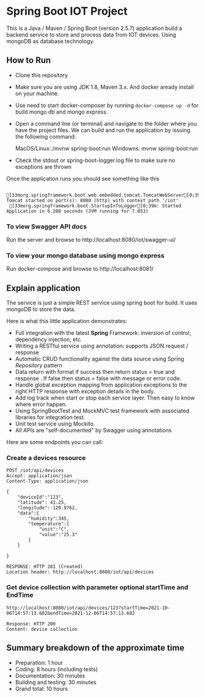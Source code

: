 # Spring Boot IOT Project

This is a Java / Maven / Spring Boot (version 2.5.7) application build a backend service to store and process data from IOT devices. Using mongoDB as database technology.

## How to Run 
* Clone this repository 
* Make sure you are using JDK 1.8, Maven 3.x. And docker aready install on your machine.
* Use need to start docker-composer by running ```docker-compose up -d``` for build mongo db and mongo express.
* Open a command line (or terminal) and navigate to the folder where you have the project files. We can build and run the application by issuing the following command:

	MacOS/Linux:./mvnw spring-boot:run
	Windowns: mvnw spring-boot:run

* Check the stdout or spring-boot-logger.log file to make sure no exceptions are thrown

Once the application runs you should see something like this

```
 [33morg.springframework.boot.web.embedded.tomcat.TomcatWebServer[0;39m: Tomcat started on port(s): 8080 (http) with context path '/iot'
 [33morg.springframework.boot.StartupInfoLogger[0;39m: Started Application in 6.208 seconds (JVM running for 7.053)
```

### To view Swagger API docs
Run the server and browse to http://localhost:8080/iot/swagger-ui/

### To view your mongo database using mongo express
Run docker-compose and browse to http://localhost:8081/

## Explain application

The service is just a simple REST service using spring boot for build. It uses mongoDB to store the data. 
 
Here is what this little application demonstrates: 

* Full integration with the latest **Spring** Framework: inversion of control, dependency injection, etc.
* Writing a RESTful service using annotation: supports JSON request / response
* Automatic CRUD functionality against the data source using Spring *Repository* pattern
* Data return with format if success then return status = true and response . If false then status = false with message or error code.
* Handle global exception mapping from application exceptions to the right HTTP response with exception details in the body.
* Add log track when start or stop each service layer. Then easy to know where error happen.
* Using SpringBootTest and MockMVC test framework with associated libraries for integration test.
* Unit test service using Mockito.
* All APIs are "self-documented" by Swagger using annotations 

Here are some endpoints you can call:

### Create a devices resource

```
POST /iot/api/devices
Accept: application/json
Content-Type: application/json

{
    "deviceId":"123",
    "latitude": 41.25,
    "longitude":-120.9762,
    "data":{
        "humidity":345,
        "temperature":{
            "unit":"C",
            "value":"25.3"
        }
    }

}

RESPONSE: HTTP 201 (Created)
Location header: http://localhost:8080/iot/api/devices
```

### Get device collection with parameter optional startTime and EndTime

```
http://localhost:8080/iot/api/devices/123?startTime=2021-10-06T14:57:13.682&endTime=2021-12-06T14:57:13.682

Response: HTTP 200
Content: device collection 
```


## Summary breakdown of the approximate time 
* Preparation: 1 hour
* Coding: 8 hours (including tests)
* Documentation: 30 minutes
* Building and testing: 30 minutes
* Grand total: 10 hours


